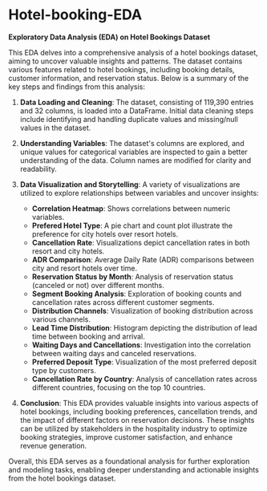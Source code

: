# Hotel-booking-EDA



**Exploratory Data Analysis (EDA) on Hotel Bookings Dataset**

This EDA delves into a comprehensive analysis of a hotel bookings dataset, aiming to uncover valuable insights and patterns. The dataset contains various features related to hotel bookings, including booking details, customer information, and reservation status. Below is a summary of the key steps and findings from this analysis:

1. **Data Loading and Cleaning**: The dataset, consisting of 119,390 entries and 32 columns, is loaded into a DataFrame. Initial data cleaning steps include identifying and handling duplicate values and missing/null values in the dataset.

2. **Understanding Variables**: The dataset's columns are explored, and unique values for categorical variables are inspected to gain a better understanding of the data. Column names are modified for clarity and readability.

3. **Data Visualization and Storytelling**: A variety of visualizations are utilized to explore relationships between variables and uncover insights:

   - **Correlation Heatmap**: Shows correlations between numeric variables.
   - **Prefered Hotel Type**: A pie chart and count plot illustrate the preference for city hotels over resort hotels.
   - **Cancellation Rate**: Visualizations depict cancellation rates in both resort and city hotels.
   - **ADR Comparison**: Average Daily Rate (ADR) comparisons between city and resort hotels over time.
   - **Reservation Status by Month**: Analysis of reservation status (canceled or not) over different months.
   - **Segment Booking Analysis**: Exploration of booking counts and cancellation rates across different customer segments.
   - **Distribution Channels**: Visualization of booking distribution across various channels.
   - **Lead Time Distribution**: Histogram depicting the distribution of lead time between booking and arrival.
   - **Waiting Days and Cancellations**: Investigation into the correlation between waiting days and canceled reservations.
   - **Preferred Deposit Type**: Visualization of the most preferred deposit type by customers.
   - **Cancellation Rate by Country**: Analysis of cancellation rates across different countries, focusing on the top 10 countries.

4. **Conclusion**: This EDA provides valuable insights into various aspects of hotel bookings, including booking preferences, cancellation trends, and the impact of different factors on reservation decisions. These insights can be utilized by stakeholders in the hospitality industry to optimize booking strategies, improve customer satisfaction, and enhance revenue generation.

Overall, this EDA serves as a foundational analysis for further exploration and modeling tasks, enabling deeper understanding and actionable insights from the hotel bookings dataset.
